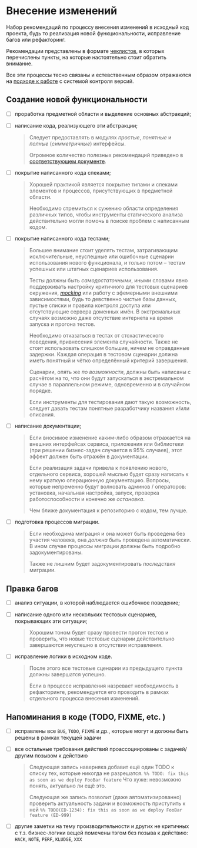 # Внесение изменений

Набор рекомендаций по процессу внесения изменений в исходный код проекта, будь то реализация новой функциональности,
исправление багов или рефакторинг.

Рекомендации представлены в формате [чеклистов](https://en.wikipedia.org/wiki/Checklist), в которых перечислены пункты,
на которые настоятельно стоит обратить внимание.

Все эти процессы тесно связаны и естевственным образом отражаются на [подходе к работе](working-with-vcs.md) с системой
контроля версий.

## Создание новой функциональности

- [ ] проработка предметной области и выделение основных абстракций;
- [ ] написание кода, реализующего эти абстракции;

    > Следует предоставлять в модулях _простые_, _понятные_ и _полные_ (_симметричные_) интерфейсы.
    >
    > Огромное количество полезных рекомендаций приведено в [соответствующем документе](code-style.md).

- [ ] покрытие написанного кода спеками;

    > Хорошей практикой является покрытие типами и спеками элементов и процессов, присутствующих в предметной области.
    >
    > Необходимо стремиться к сужению области определения различных типов, чтобы инструменты статического анализа
    > действительно могли помочь в поиске проблем с написанным кодом.

- [ ] покрытие написанного кода тестами;

    > Большее внимание стоит уделять тестам, затрагивающим исключительные, неуспешные или ошибочные сценарии
    > использования нового функционала, и только потом – тестам успешных или штатных сценариев использования.
    >
    > Тесты должны быть _самодостаточными_, иными словами явно поддерживать настройку критичного для тестовых сценариев
    > окружения, [_mocking_](https://en.wikipedia.org/wiki/Mock_object) или работу с эфемерными внешними зависимостями,
    > будь то девственно чистые базы данных, пустые списки и правила контроля доступа или отсутствующие сервера доменных
    > имён. В экстремальных случаях возможно даже отсутствие интернета на время запуска и прогона тестов.
    >
    > Необходимо отказаться в тестах от стохастического поведения, привнесения элемента случайности. Также не стоит
    > использовать слишком большие, ничем не оправданные задержки. Каждая операция в тестовом сценарии должна иметь
    > понятный и чётко определённый критерий завершения.
    >
    > Сценарии, опять же _по возможности_, должны быть написаны с расчётом на то, что они будут запускаться в
    > экстремальном случае в параллельном режиме, одновременно и в случайном порядке.
    >
    > Если инструменты для тестирования дают такую возможность, следует давать тестам понятные разработчику названия
    > и/или описания.

- [ ] написание документации;

    > Если вносимое изменение каким-либо образом отражается на внешних интерфейсах сервиса, приложения или библиотеки
    > (при решении бизнес-задач случается в 95% случаев), этот эффект должен быть отражён в документации.
    >
    > Если реализация задачи привела к появлению нового, отдельного сервиса, хорошей мыслью будет сразу написать к нему
    > краткую операционную документацию. Вопросы, которые непременно будут волновать админов / операторов: установка,
    > начальная настройка, запуск, проверка работоспособности и конечно же _остановка_.
    >
    > Чем ближе документация к репозиторию с кодом, тем лучше.

- [ ] подготовка процессов миграции.

    > Если необходима миграция и она может быть проведена без участия человека, она _должна_ быть проведена
    > автоматически. В ином случае процессы миграции должны быть подробно задокументированы.
    >
    > Также не лишним будет задокументировать _последствия_ миграции.

## Правка багов

- [ ] анализ ситуации, в которой наблюдается ошибочное поведение;
- [ ] написание одного или нескольких тестовых сценариев, покрывающих эти ситуации;

    > Хорошим тоном будет сразу провести прогон тестов и проверить, что новые тестовые сценарии действительно
    > завершаются неуспешно в отсутствии исправления.

- [ ] исправление логики в исходном коде.

    > После этого все тестовые сценарии из предыдущего пункта должны завершатся успешно.
    >
    > Если в процессе исправления назревает необходимость в рефакторинге, рекомендуется его проводить в рамках
    > отдельного процесса внесения изменений.

## Напоминания в коде (TODO, FIXME, etc. )

- [ ] исправлены все `BUG`, `TODO`, `FIXME` и др., которые могут и должны быть решены в рамках текущей задачи

- [ ] все остальные требования действий проассоциированы с задачей/другим позывом к действию

    > Следующая запись наверняка добавит ещё один TODO к списку тех, которые никогда не разрешатся. ``` %% TODO: fix
    > this as soon as we deploy FooBar feature ``` Что хуже: невозможно понять, актуально ли ещё это.
    >
    > Следующая же запись позволит (даже автоматизированно) проверить актуальность задачи и возможность приступить к ней
    > ``` %% TODO(ED-1234): fix this as soon as we deploy FooBar feature (ED-999) ```

- [ ] другие заметки на тему производительности и других не критичных с т.з. бизнес-логики вещей помечены тэгом без
      позыва к действию: `HACK`, `NOTE`, `PERF`, `KLUDGE`, `XXX`

